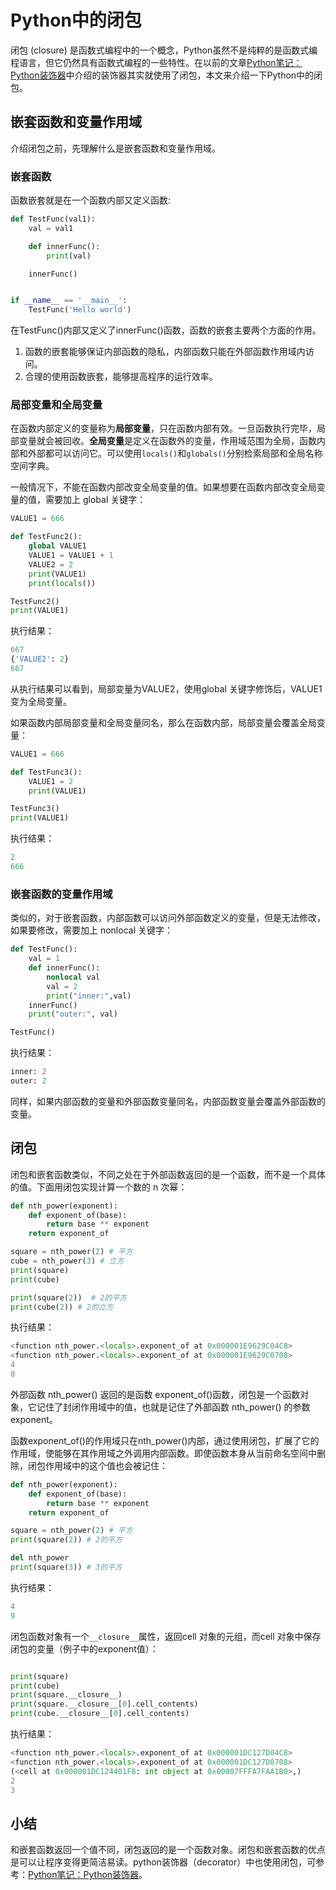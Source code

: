 # Python中的闭包
闭包 (closure) 是函数式编程中的一个概念，Python虽然不是纯粹的是函数式编程语言，但它仍然具有函数式编程的一些特性。在以前的文章[Python笔记：Python装饰器](https://blog.csdn.net/u010698107/article/details/114716537)中介绍的装饰器其实就使用了闭包，本文来介绍一下Python中的闭包。

<!--more-->

## 嵌套函数和变量作用域
介绍闭包之前，先理解什么是嵌套函数和变量作用域。

### 嵌套函数

函数嵌套就是在一个函数内部又定义函数:

```python
def TestFunc(val1):
    val = val1

    def innerFunc():
        print(val)

    innerFunc()


if __name__ == '__main__':
    TestFunc('Hello world')
```

在TestFunc()内部又定义了innerFunc()函数，函数的嵌套主要两个方面的作用。

1. 函数的嵌套能够保证内部函数的隐私，内部函数只能在外部函数作用域内访问。
2. 合理的使用函数嵌套，能够提高程序的运行效率。

### 局部变量和全局变量

在函数内部定义的变量称为**局部变量**，只在函数内部有效。一旦函数执行完毕，局部变量就会被回收。**全局变量**是定义在函数外的变量，作用域范围为全局，函数内部和外部都可以访问它。可以使用`locals()`和`globals()`分别检索局部和全局名称空间字典。

一般情况下，不能在函数内部改变全局变量的值。如果想要在函数内部改变全局变量的值，需要加上 global 关键字：

```python
VALUE1 = 666

def TestFunc2():
    global VALUE1
    VALUE1 = VALUE1 + 1
    VALUE2 = 2
    print(VALUE1)
    print(locals())

TestFunc2()
print(VALUE1)
```

执行结果：

```python
667
{'VALUE2': 2}
667
```

从执行结果可以看到，局部变量为VALUE2，使用global 关键字修饰后，VALUE1变为全局变量。

如果函数内部局部变量和全局变量同名，那么在函数内部，局部变量会覆盖全局变量：

```python
VALUE1 = 666

def TestFunc3():
    VALUE1 = 2
    print(VALUE1)

TestFunc3()
print(VALUE1)
```

执行结果：

```python
2
666
```

### 嵌套函数的变量作用域

类似的，对于嵌套函数，内部函数可以访问外部函数定义的变量，但是无法修改，如果要修改，需要加上 nonlocal 关键字：

```python
def TestFunc():
    val = 1
    def innerFunc():
        nonlocal val
        val = 2
        print("inner:",val)
    innerFunc()
    print("outer:", val)

TestFunc()
```

执行结果：

```python
inner: 2
outer: 2
```

同样，如果内部函数的变量和外部函数变量同名，内部函数变量会覆盖外部函数的变量。

## 闭包

闭包和嵌套函数类似，不同之处在于外部函数返回的是一个函数，而不是一个具体的值。下面用闭包实现计算一个数的 n 次幂：

```python
def nth_power(exponent):
    def exponent_of(base):
        return base ** exponent
    return exponent_of

square = nth_power(2) # 平方
cube = nth_power(3) # 立方
print(square)
print(cube)

print(square(2))  # 2的平方
print(cube(2)) # 2的立方
```

执行结果：

```python
<function nth_power.<locals>.exponent_of at 0x000001E9629C04C8>
<function nth_power.<locals>.exponent_of at 0x000001E9629C0708>
4
8
```

外部函数 nth_power() 返回的是函数 exponent_of()函数，闭包是一个函数对象，它记住了封闭作用域中的值，也就是记住了外部函数 nth_power() 的参数 exponent。

函数exponent_of()的作用域只在nth_power()内部，通过使用闭包，扩展了它的作用域，使能够在其作用域之外调用内部函数。即使函数本身从当前命名空间中删除，闭包作用域中的这个值也会被记住：

```python
def nth_power(exponent):
    def exponent_of(base):
        return base ** exponent
    return exponent_of

square = nth_power(2) # 平方
print(square(2)) # 2的平方

del nth_power
print(square(3)) # 3的平方
```

执行结果：

```python
4
9
```

闭包函数对象有一个`__closure__`属性，返回cell 对象的元组，而cell 对象中保存闭包的变量（例子中的exponent值）：

```python

print(square)
print(cube)
print(square.__closure__)
print(square.__closure__[0].cell_contents)
print(cube.__closure__[0].cell_contents)
```

执行结果：

```python
<function nth_power.<locals>.exponent_of at 0x000001DC127D04C8>
<function nth_power.<locals>.exponent_of at 0x000001DC127D0708>
(<cell at 0x000001DC124401F8: int object at 0x00007FFFA7FAA1B0>,)
2
3
```

## 小结

和嵌套函数返回一个值不同，闭包返回的是一个函数对象。闭包和嵌套函数的优点是可以让程序变得更简洁易读。python装饰器（decorator）中也使用闭包，可参考：[Python笔记：Python装饰器](https://blog.csdn.net/u010698107/article/details/114716537)。



